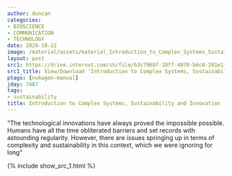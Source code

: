 ```yaml
---
author: duncan
categories:
- BIOSCIENCE
- COMMUNICATION
- TECHNOLOGY
date: 2020-10-22
image: /material/assets/material_Introduction_to_Complex_Systems_Sustainability_and.png
layout: post
src1: https://drive.internxt.com/sh/file/b3c7968f-10ff-4070-b6c0-281e1f0e39ec/495e80a00692489728cafa2fd7a4c6d7c62ecf7410f3861ca24d3d852f519441
src1_title: View/Download 'Introduction to Complex Systems, Sustainability and Innovation' (22 pages)
ptags: [nokwgen-manual]
jday: 7487
tags:
- sustainability
title: Introduction to Complex Systems, Sustainability and Innovation
---
```


"The technological innovations have always proved the impossible possible. Humans have all the time obliterated barriers and set records with astounding regularity. However, there are issues springing up in terms of complexity and sustainability in this context, which we were ignoring for long"

<!--more-->

{% include show_src_1.html %}
